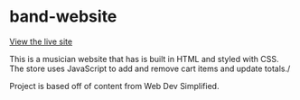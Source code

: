 # band-website

[View the live site](https://band-website.netlify.app/)

This is a musician website that has is built in HTML and styled with CSS. The store uses JavaScript to add and remove cart items and update totals./

Project is based off of content from Web Dev Simplified.
